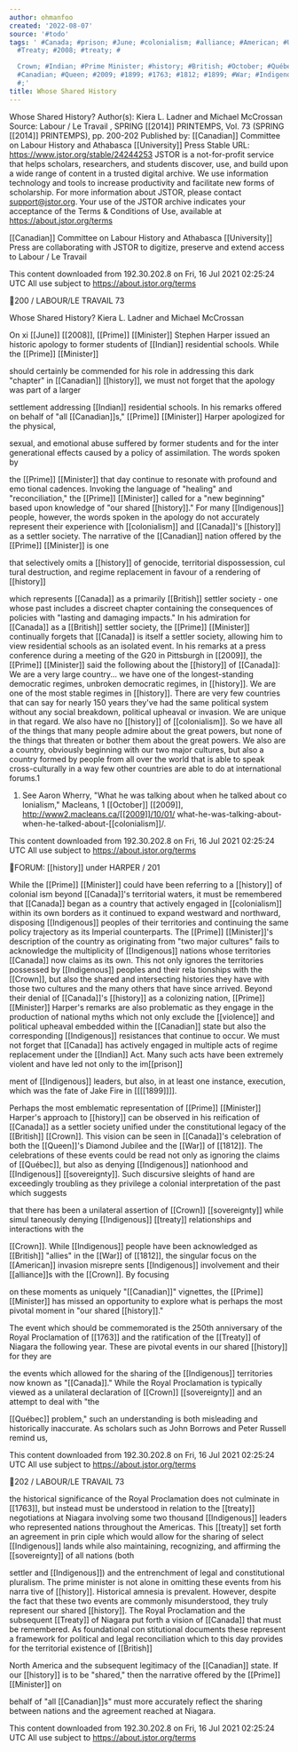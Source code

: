 ```yaml
---
author: ohmanfoo
created: '2022-08-07'
source: '#todo'
tags: ' #Canada; #prison; #June; #colonialism; #alliance; #American; #University;
  #Treaty; #2008; #treaty; #

  Crown; #Indian; #Prime Minister; #history; #British; #October; #Québec; #2014; #sovereignty;
  #Canadian; #Queen; #2009; #1899; #1763; #1812; #1899; #War; #Indigenous; #violence;
  #;'
title: Whose Shared History
---
```


Whose Shared History?
Author(s): Kiera L. Ladner and Michael McCrossan
Source: Labour / Le Travail , SPRING [[2014]] PRINTEMPS, Vol. 73 (SPRING [[2014]]
PRINTEMPS), pp. 200-202
Published by: [[Canadian]] Committee on Labour History and Athabasca [[University]] Press
Stable URL: https://www.jstor.org/stable/24244253
JSTOR is a not-for-profit service that helps scholars, researchers, and students discover, use, and build upon a wide
range of content in a trusted digital archive. We use information technology and tools to increase productivity and
facilitate new forms of scholarship. For more information about JSTOR, please contact support@jstor.org.
Your use of the JSTOR archive indicates your acceptance of the Terms & Conditions of Use, available at
https://about.jstor.org/terms

[[Canadian]] Committee on Labour History and Athabasca [[University]] Press are collaborating with
JSTOR to digitize, preserve and extend access to Labour / Le Travail

This content downloaded from
192.30.202.8 on Fri, 16 Jul 2021 02:25:24 UTC
All use subject to https://about.jstor.org/terms

200 / LABOUR/LE TRAVAIL 73

Whose Shared History?
Kiera L. Ladner and Michael McCrossan

On xi [[June]] [[2008]], [[Prime]] [[Minister]] Stephen Harper issued an historic apology
to former students of [[Indian]] residential schools. While the [[Prime]] [[Minister]]

should certainly be commended for his role in addressing this dark "chapter"
in [[Canadian]] [[history]], we must not forget that the apology was part of a larger

settlement addressing [[Indian]] residential schools. In his remarks offered on
behalf of "all [[Canadian]]s," [[Prime]] [[Minister]] Harper apologized for the physical,

sexual, and emotional abuse suffered by former students and for the inter
generational effects caused by a policy of assimilation. The words spoken by

the [[Prime]] [[Minister]] that day continue to resonate with profound and emo
tional cadences. Invoking the language of "healing" and "reconciliation," the
[[Prime]] [[Minister]] called for a "new beginning" based upon knowledge of "our
shared [[history]]." For many [[Indigenous]] people, however, the words spoken in
the apology do not accurately represent their experience with [[colonialism]] and
[[Canada]]'s [[history]] as a settler society.
The narrative of the [[Canadian]] nation offered by the [[Prime]] [[Minister]] is one

that selectively omits a [[history]] of genocide, territorial dispossession, cul
tural destruction, and regime replacement in favour of a rendering of [[history]]

which represents [[Canada]] as a primarily [[British]] settler society - one whose
past includes a discreet chapter containing the consequences of policies with
"lasting and damaging impacts." In his admiration for [[Canada]] as a [[British]]
settler society, the [[Prime]] [[Minister]] continually forgets that [[Canada]] is itself a
settler society, allowing him to view residential schools as an isolated event. In
his remarks at a press conference during a meeting of the G20 in Pittsburgh
in [[2009]], the [[Prime]] [[Minister]] said the following about the [[history]] of [[Canada]]:
We are a very large country... we have one of the longest-standing democratic regimes,
unbroken democratic regimes, in [[history]]. We are one of the most stable regimes in
[[history]]. There are very few countries that can say for nearly 150 years they've had the same
political system without any social breakdown, political upheaval or invasion. We are
unique in that regard. We also have no [[history]] of [[colonialism]]. So we have all of the things
that many people admire about the great powers, but none of the things that threaten or
bother them about the great powers.
We also are a country, obviously beginning with our two major cultures, but also a
country formed by people from all over the world that is able to speak cross-culturally in a
way few other countries are able to do at international forums.1

1. See Aaron Wherry, "What he was talking about when he talked about co
lonialism," Macleans, 1 [[October]] [[2009]], http://www2.macleans.ca/[[2009]]/10/01/
what-he-was-talking-about-when-he-talked-about-[[colonialism]]/.

This content downloaded from
192.30.202.8 on Fri, 16 Jul 2021 02:25:24 UTC
All use subject to https://about.jstor.org/terms

FORUM: [[history]] under HARPER / 201

While the [[Prime]] [[Minister]] could have been referring to a [[history]] of colonial
ism beyond [[Canada]]'s territorial waters, it must be remembered that [[Canada]]
began as a country that actively engaged in [[colonialism]] within its own borders
as it continued to expand westward and northward, disposing [[Indigenous]]
peoples of their territories and continuing the same policy trajectory as its
Imperial counterparts. The [[Prime]] [[Minister]]'s description of the country as
originating from "two major cultures" fails to acknowledge the multiplicity of
[[Indigenous]] nations whose territories [[Canada]] now claims as its own. This not
only ignores the territories possessed by [[Indigenous]] peoples and their rela
tionships with the [[Crown]], but also the shared and intersecting histories they
have with those two cultures and the many others that have since arrived.
Beyond their denial of [[Canada]]'s [[history]] as a colonizing nation, [[Prime]] [[Minister]]
Harper's remarks are also problematic as they engage in the production of
national myths which not only exclude the [[violence]] and political upheaval
embedded within the [[Canadian]] state but also the corresponding [[Indigenous]]
resistances that continue to occur. We must not forget that [[Canada]] has actively
engaged in multiple acts of regime replacement under the [[Indian]] Act. Many
such acts have been extremely violent and have led not only to the im[[prison]]

ment of [[Indigenous]] leaders, but also, in at least one instance, execution, which
was the fate of Jake Fire in [[[[1899]]]].

Perhaps the most emblematic representation of [[Prime]] [[Minister]] Harper's
approach to [[history]] can be observed in his reification of [[Canada]] as a settler
society unified under the constitutional legacy of the [[British]] [[Crown]]. This
vision can be seen in [[Canada]]'s celebration of both the [[Queen]]'s Diamond Jubilee
and the [[War]] of [[1812]]. The celebrations of these events could be read not only
as ignoring the claims of [[Québec]], but also as denying [[Indigenous]] nationhood
and [[Indigenous]] [[sovereignty]]. Such discursive sleights of hand are exceedingly
troubling as they privilege a colonial interpretation of the past which suggests

that there has been a unilateral assertion of [[Crown]] [[sovereignty]] while simul
taneously denying [[Indigenous]] [[treaty]] relationships and interactions with the

[[Crown]]. While [[Indigenous]] people have been acknowledged as [[British]] "allies"
in the [[War]] of [[1812]], the singular focus on the [[American]] invasion misrepre
sents [[Indigenous]] involvement and their [[alliance]]s with the [[Crown]]. By focusing

on these moments as uniquely "[[Canadian]]" vignettes, the [[Prime]] [[Minister]] has
missed an opportunity to explore what is perhaps the most pivotal moment in
"our shared [[history]]."

The event which should be commemorated is the 250th anniversary of
the Royal Proclamation of [[1763]] and the ratification of the [[Treaty]] of Niagara
the following year. These are pivotal events in our shared [[history]] for they are

the events which allowed for the sharing of the [[Indigenous]] territories now
known as "[[Canada]]." While the Royal Proclamation is typically viewed as a
unilateral declaration of [[Crown]] [[sovereignty]] and an attempt to deal with "the

[[Québec]] problem," such an understanding is both misleading and historically
inaccurate. As scholars such as John Borrows and Peter Russell remind us,

This content downloaded from
192.30.202.8 on Fri, 16 Jul 2021 02:25:24 UTC
All use subject to https://about.jstor.org/terms

202 / LABOUR/LE TRAVAIL 73

the historical significance of the Royal Proclamation does not culminate in
[[1763]], but instead must be understood in relation to the [[treaty]] negotiations
at Niagara involving some two thousand [[Indigenous]] leaders who represented
nations throughout the Americas. This [[treaty]] set forth an agreement in prin
ciple which would allow for the sharing of select [[Indigenous]] lands while also
maintaining, recognizing, and affirming the [[sovereignty]] of all nations (both

settler and [[Indigenous]]) and the entrenchment of legal and constitutional
pluralism.
The prime minister is not alone in omitting these events from his narra
tive of [[history]]. Historical amnesia is prevalent. However, despite the fact that
these two events are commonly misunderstood, they truly represent our
shared [[history]]. The Royal Proclamation and the subsequent [[Treaty]] of Niagara
put forth a vision of [[Canada]] that must be remembered. As foundational con
stitutional documents these represent a framework for political and legal
reconciliation which to this day provides for the territorial existence of [[British]]

North America and the subsequent legitimacy of the [[Canadian]] state. If our
[[history]] is to be "shared," then the narrative offered by the [[Prime]] [[Minister]] on

behalf of "all [[Canadian]]s" must more accurately reflect the sharing between
nations and the agreement reached at Niagara.

This content downloaded from
192.30.202.8 on Fri, 16 Jul 2021 02:25:24 UTC
All use subject to https://about.jstor.org/terms